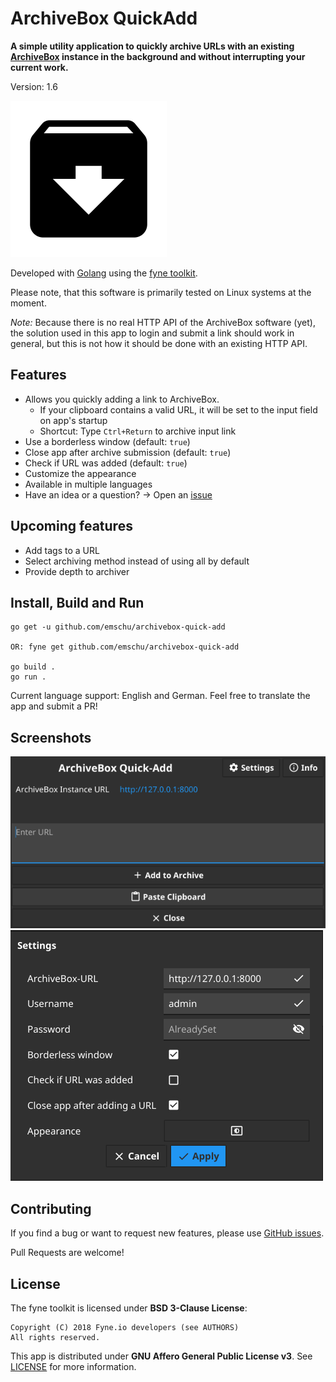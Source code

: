# ArchiveBox QuickAdd

**A simple utility application to quickly archive URLs with an existing
[ArchiveBox](https://github.com/ArchiveBox/ArchiveBox/) instance in the background and without interrupting your current
work.**

Version: 1.6

![App Logo](./Icon.png)

Developed with [Golang](https://go.dev/) using the [fyne toolkit](https://github.com/fyne-io/fyne).

Please note, that this software is primarily tested on Linux systems at the moment.

*Note:* Because there is no real HTTP API of the ArchiveBox software (yet), the solution used in this app to login and
submit a link should work in general, but this is not how it should be done with an existing HTTP API.

## Features

- Allows you quickly adding a link to ArchiveBox.
    - If your clipboard contains a valid URL, it will be set to the input field on app's startup
    - Shortcut: Type `Ctrl+Return` to archive input link
- Use a borderless window (default: `true`)
- Close app after archive submission (default: `true`)
- Check if URL was added (default: `true`)
- Customize the appearance
- Available in multiple languages
- Have an idea or a question? -> Open an [issue](https://github.com/emschu/archivebox-quick-add/issues/new)

## Upcoming features

- Add tags to a URL
- Select archiving method instead of using all by default
- Provide depth to archiver

## Install, Build and Run

```console
go get -u github.com/emschu/archivebox-quick-add

OR: fyne get github.com/emschu/archivebox-quick-add

go build .
go run .
```

Current language support: English and German. Feel free to translate the app and submit a PR!

## Screenshots

![Screenshot of app](./screenshot1.png)
![Screenshot of app's settings](./screenshot2.png)

## Contributing

If you find a bug or want to request new features, please
use [GitHub issues](https://github.com/emschu/archivebox-quick-add/issues).

Pull Requests are welcome!

## License

The fyne toolkit is licensed under **BSD 3-Clause License**:

```text
Copyright (C) 2018 Fyne.io developers (see AUTHORS)
All rights reserved.
```

This app is distributed under **GNU Affero General Public License v3**. See [LICENSE](./LICENSE) for more information.